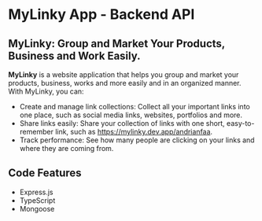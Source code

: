 # MyLinky App - Backend API

## MyLinky: Group and Market Your Products, Business and Work Easily.

**MyLinky** is a website application that helps you group and market your products, business, works and more easily and in an organized manner. With MyLinky, you can:

- Create and manage link collections: Collect all your important links into one place, such as social media links, websites, portfolios and more.
- Share links easily: Share your collection of links with one short, easy-to-remember link, such as https://mylinky.dev.app/andrianfaa.
- Track performance: See how many people are clicking on your links and where they are coming from.

## Code Features

- Express.js
- TypeScript
- Mongoose
